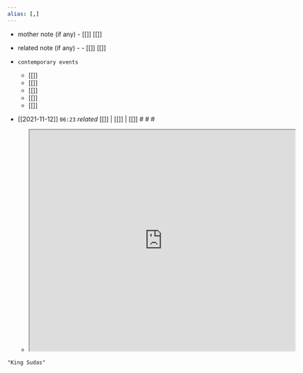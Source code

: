 ```yaml
---
alias: [,]
---
```

- mother note (if any)
		- [[]] [[]]
- related note (if any) -
		- [[]] [[]]
- `contemporary events`
	- [[]]
	- [[]]
	- [[]]
	- [[]]
	- [[]]

- [[2021-11-12]]  `06:23` _related_ [[]] | [[]] | [[]] # # #
	- <iframe src="https://www.wikiwand.com/en/Sudas" width="600" height="500" ></iframe>

```query
"King Sudas"
```